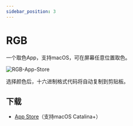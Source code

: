 ```yaml
---
sidebar_position: 3
---
```


# RGB

一个取色App，支持macOS，可在屏幕任意位置取色。

![RGB-App-Store](https://user-images.githubusercontent.com/1193966/169992576-3460712c-3800-4d5a-b636-ab9371835c6a.png)

选择颜色后，十六进制格式代码将自动复制到剪贴板。

## 下载

* <a href="https://apps.apple.com/app/id1625565060">App Store</a>（支持macOS Catalina+）

